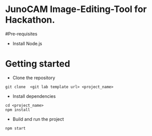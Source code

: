# JunoCAM Image-Editing-Tool for Hackathon.

#Pre-requisites
 - Install Node.js
# Getting started
- Clone the repository
```
git clone  <git lab template url> <project_name>
```
- Install dependencies
```
cd <project_name>
npm install
```
- Build and run the project
```
npm start
```
